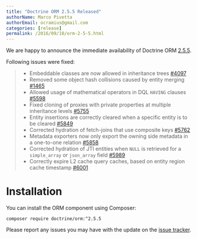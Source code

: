 ```yaml
---
title: "Doctrine ORM 2.5.5 Released"
authorName: Marco Pivetta
authorEmail: ocramius@gmail.com
categories: [release]
permalink: /2016/09/10/orm-2-5-5.html
---
```

We are happy to announce the immediate availability of Doctrine ORM
[2.5.5](https://github.com/doctrine/doctrine2/releases/tag/v2.5.5).

Following issues were fixed:

> -   Embeddable classes are now allowed in inheritance trees
>     [\#4097](https://github.com/doctrine/doctrine2/issues/4097)
> -   Removed some object hash collisions caused by entity merging
>     [\#1465](https://github.com/doctrine/doctrine2/pull/1465)
> -   Allowed usage of mathematical operators in DQL `HAVING` clauses
>     [\#5598](https://github.com/doctrine/doctrine2/pull/5598)
> -   Fixed cloning of proxies with private properties at multiple
>     inheritance levels
>     [\#5755](https://github.com/doctrine/doctrine2/pull/5755)
> -   Entity insertions are correctly cleared when a specific entity is
>     to be cleared
>     [\#5849](https://github.com/doctrine/doctrine2/issues/5849)
> -   Corrected hydration of fetch-joins that use composite keys
>     [\#5762](https://github.com/doctrine/doctrine2/issues/5762)
> -   Metadata exporters now only export the owning side metadata in a
>     one-to-one relation
>     [\#5858](https://github.com/doctrine/doctrine2/issues/5858)
> -   Corrected hydration of JTI entities when `NULL` is retrieved for a
>     `simple_array` or `json_array` field
>     [\#5989](https://github.com/doctrine/doctrine2/issues/5989)
> -   Correctly expire L2 cache query caches, based on entity region
>     cache timestamp
>     [\#6001](https://github.com/doctrine/doctrine2/issues/6001)

Installation
============

You can install the ORM component using Composer:

~~~~ {.sourceCode .shell}
composer require doctrine/orm:^2.5.5
~~~~

Please report any issues you may have with the update on the [issue
tracker](https://github.com/doctrine/doctrine2/issues).
